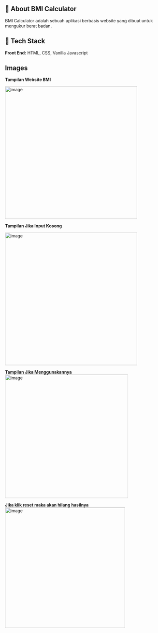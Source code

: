 
## 🚀 About BMI Calculator
BMI Calculator adalah sebuah aplikasi berbasis website yang dibuat untuk mengukur berat badan.


## 📍 Tech Stack

**Front End:** HTML, CSS, Vanilla Javascript


## Images
**Tampilan Website BMI**

<img width="437" alt="image" src="https://github.com/Anugerah20/Skilvul-TPA2-BMI-Calculator/assets/73144931/82f07f70-cd37-4527-b05e-4ae8aaded5ac">

**Tampilan Jika Input Kosong**

<img width="437" alt="image" src="https://github.com/Anugerah20/Skilvul-TPA2-BMI-Calculator/assets/73144931/cb82c7d6-eb11-4d85-b95f-5534a8a3beb3">


**Tampilan Jika Menggunakannya**
<img width="407" alt="image" src="https://github.com/Anugerah20/Skilvul-TPA2-BMI-Calculator/assets/73144931/1098f95f-4680-4ec0-b844-cdaaf14874ae">


**Jika klik reset maka akan hilang hasilnya**
<img width="397" alt="image" src="https://github.com/Anugerah20/Skilvul-TPA2-BMI-Calculator/assets/73144931/980502f9-a0b7-4ed9-b971-6bd881a33086">
